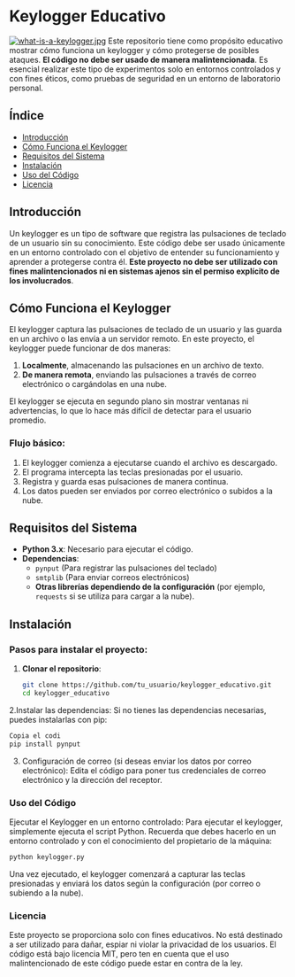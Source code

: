 # **Keylogger Educativo**
[![what-is-a-keylogger.jpg](https://i.postimg.cc/y8kqSG4C/what-is-a-keylogger.jpg)](https://postimg.cc/gxFtCN2g)
Este repositorio tiene como propósito educativo mostrar cómo funciona un keylogger y cómo protegerse de posibles ataques. **El código no debe ser usado de manera malintencionada**. Es esencial realizar este tipo de experimentos solo en entornos controlados y con fines éticos, como pruebas de seguridad en un entorno de laboratorio personal.

## **Índice**
- [Introducción](#introducción)
- [Cómo Funciona el Keylogger](#cómo-funciona-el-keylogger)
- [Requisitos del Sistema](#requisitos-del-sistema)
- [Instalación](#instalación)
- [Uso del Código](#uso-del-código)
- [Licencia](#licencia)

## **Introducción**
Un keylogger es un tipo de software que registra las pulsaciones de teclado de un usuario sin su conocimiento. Este código debe ser usado únicamente en un entorno controlado con el objetivo de entender su funcionamiento y aprender a protegerse contra él. **Este proyecto no debe ser utilizado con fines malintencionados ni en sistemas ajenos sin el permiso explícito de los involucrados**.

## **Cómo Funciona el Keylogger**
El keylogger captura las pulsaciones de teclado de un usuario y las guarda en un archivo o las envía a un servidor remoto. En este proyecto, el keylogger puede funcionar de dos maneras:
1. **Localmente**, almacenando las pulsaciones en un archivo de texto.
2. **De manera remota**, enviando las pulsaciones a través de correo electrónico o cargándolas en una nube.

El keylogger se ejecuta en segundo plano sin mostrar ventanas ni advertencias, lo que lo hace más difícil de detectar para el usuario promedio.

### **Flujo básico**:
1. El keylogger comienza a ejecutarse cuando el archivo es descargado.
2. El programa intercepta las teclas presionadas por el usuario.
3. Registra y guarda esas pulsaciones de manera continua.
4. Los datos pueden ser enviados por correo electrónico o subidos a la nube.

## **Requisitos del Sistema**
- **Python 3.x**: Necesario para ejecutar el código.
- **Dependencias**: 
  - `pynput` (Para registrar las pulsaciones del teclado)
  - `smtplib` (Para enviar correos electrónicos)
  - **Otras librerías dependiendo de la configuración** (por ejemplo, `requests` si se utiliza para cargar a la nube).

## **Instalación**

### **Pasos para instalar el proyecto**:

1. **Clonar el repositorio**:
   ```bash
   git clone https://github.com/tu_usuario/keylogger_educativo.git
   cd keylogger_educativo

2.Instalar las dependencias: Si no tienes las dependencias necesarias, puedes instalarlas con pip:

```bash
Copia el codi
pip install pynput
```
3. Configuración de correo (si deseas enviar los datos por correo electrónico):
Edita el código para poner tus credenciales de correo electrónico y la dirección del receptor.

### **Uso del Código**
Ejecutar el Keylogger en un entorno controlado:
Para ejecutar el keylogger, simplemente ejecuta el script Python. Recuerda que debes hacerlo en un entorno controlado y con el conocimiento del propietario de la máquina:

```bash
python keylogger.py
```
Una vez ejecutado, el keylogger comenzará a capturar las teclas presionadas y enviará los datos según la configuración (por correo o subiendo a la nube).

### **Licencia**
Este proyecto se proporciona solo con fines educativos. No está destinado a ser utilizado para dañar, espiar ni violar la privacidad de los usuarios. El código está bajo licencia MIT, pero ten en cuenta que el uso malintencionado de este código puede estar en contra de la ley.
